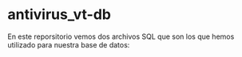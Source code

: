 # antivirus_vt-db
 
En este reporsitorio vemos dos archivos SQL que son los que hemos utilizado para nuestra base de datos:

